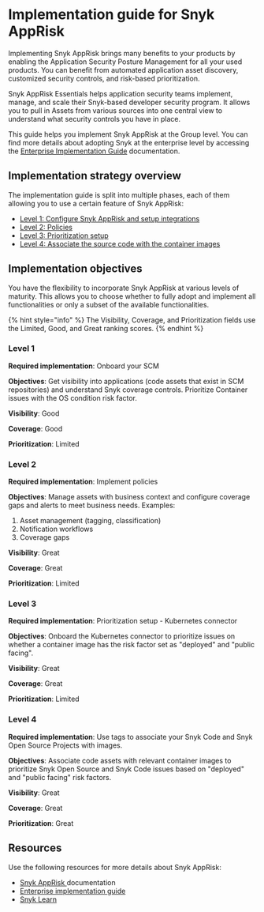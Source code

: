 # Implementation guide for Snyk AppRisk

Implementing Snyk AppRisk brings many benefits to your products by enabling the Application Security Posture Management for all your used products. You can benefit from automated application asset discovery, customized security controls, and risk-based prioritization.

Snyk AppRisk Essentials helps application security teams implement, manage, and scale their Snyk-based developer security program. It allows you to pull in Assets from various sources into one central view to understand what security controls you have in place.

This guide helps you implement Snyk AppRisk at the Group level. You can find more details about adopting Snyk at the enterprise level by accessing the [Enterprise Implementation Guide](../../../implement-snyk/enterprise-implementation-guide/) documentation.

## Implementation strategy overview

The implementation guide is split into multiple phases, each of them allowing you to use a certain feature of Snyk AppRisk:

* [Level 1: Configure Snyk AppRisk and setup integrations](level-1-configure-snyk-apprisk-and-setup-integrations.md)
* [Level 2: Policies](level-2-policies.md)&#x20;
* [Level 3: Prioritization setup ](level-3-prioritization-setup.md)
* [Level 4: Associate the source code with the container images](level-4-associate-the-source-code-with-the-container-images.md)

## Implementation objectives

You have the flexibility to incorporate Snyk AppRisk at various levels of maturity. This allows you to choose whether to fully adopt and implement all functionalities or only a subset of the available functionalities.&#x20;

{% hint style="info" %}
The Visibility, Coverage, and Prioritization fields use the Limited, Good, and Great ranking scores.
{% endhint %}

### Level 1

**Required implementation**: Onboard your SCM

**Objectives**: Get visibility into applications (code assets that exist in SCM repositories) and understand Snyk coverage controls. Prioritize Container issues with the OS condition risk factor.

**Visibility**: Good

**Coverage**: Good

**Prioritization**: Limited

### Level 2

**Required implementation**: Implement policies

**Objectives**: Manage assets with business context and configure coverage gaps and alerts to meet business needs. Examples:

1. Asset management (tagging, classification)
2. Notification workflows
3. Coverage gaps

**Visibility**: Great

**Coverage**: Great

**Prioritization**: Limited

### Level 3

**Required implementation**: Prioritization setup - Kubernetes connector

**Objectives**: Onboard the Kubernetes connector to prioritize issues on whether a container image has the risk factor set as "deployed" and "public facing".

**Visibility**: Great

**Coverage**: Great

**Prioritization**: Limited

### Level 4

**Required implementation**: Use tags to associate your Snyk Code and Snyk Open Source Projects with images.

**Objectives**: Associate code assets with relevant container images to prioritize Snyk Open Source and Snyk Code issues based on "deployed" and "public facing" risk factors.

**Visibility**: Great

**Coverage**: Great

**Prioritization**: Great

## Resources

Use the following resources for more details about Snyk AppRisk:

* [Snyk AppRisk ](../getting-started-with-snyk-apprisk.md)documentation
* [Enterprise implementation guide](../../../implement-snyk/enterprise-implementation-guide/)
* [Snyk Learn](https://learn.snyk.io/)&#x20;



